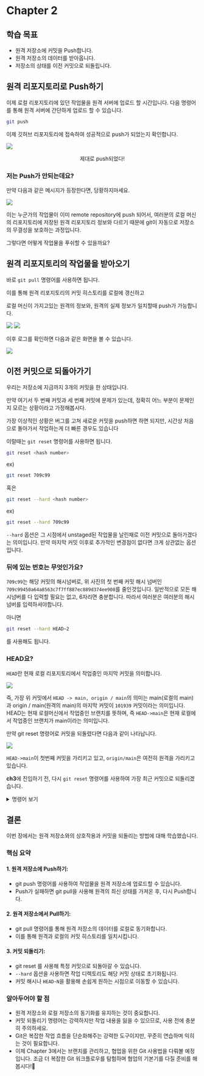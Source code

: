 # Chapter 2

## 학습 목표
- 원격 저장소에 커밋을 Push합니다.
- 원격 저장소의 데이터를 받아옵니다.
- 저장소의 상태를 이전 커밋으로 되돌립니다.

## 원격 리포지토리로 Push하기
이제 로컬 리포지토리에 있던 작업물을 원격 서버에 업로드 할 시간입니다.
다음 명령어를 통해 원격 서버에 간단하게 업로드 할 수 있습니다.
```bash
git push
```

이제 깃허브 리포지토리에 접속하여 성공적으로 push가 되었는지 확인합니다.

<img src="./ch2/git_push.png">
<p style="text-align: center">제대로 push되었다!</p>

### 저는 Push가 안되는데요?

만약 다음과 같은 메시지가 등장한다면, 당황하지마세요.

<img src="./ch2/git_push_failed.png">

이는 누군가의 작업물이 이미 remote repository에 push 되어서,
여러분의 로컬 머신의 리포지토리에 저장된 원격 리포지토리 정보와 다르기 때문에
git이 자동으로 저장소의 무결성을 보호하는 과정입니다.

그렇다면 어떻게 작업물을 푸쉬할 수 있을까요?

## 원격 리포지토리의 작업물을 받아오기
바로 ```git pull``` 명령어를 사용하면 됩니다.

이를 통해 원격 리포지토리의 커밋 히스토리를 로컬에 갱신하고

로컬 머신이 가지고있는 원격의 정보와, 원격의 실제 정보가 일치할때 push가 가능합니다.

<img src="./ch2/git_pull.png">
<img src="./ch2/git_push_success.png">

이후 로그를 확인하면 다음과 같은 화면을 볼 수 있습니다.

<img src="./ch2/git_log.png">

## 이전 커밋으로 되돌아가기
우리는 저장소에 지금까지 3개의 커밋을 한 상태입니다.

만약 여기서 두 번째 커밋과 세 번째 커밋에 문제가 있는데, 정확히 어느 부분이 문제인지 모르는 상황이라고 가정해봅시다.

가장 이상적인 상황은 버그를 고쳐 새로운 커밋을 push하면 하면 되지만, 시간상 처음으로 돌아가서 작업하는게 더 빠른 경우도 있습니다

이럴때는 ```git reset``` 명령어를 사용하면 됩니다.

```bash
git reset <hash number>
```
ex)
```bash
git reset 709c99
```

혹은 
```bash
git reset --hard <hash number>
```
ex)
```bash
git reset --hard 709c99
```

```--hard``` 옵션은 그 시점에서 unstaged된 작업물을 날린채로 이전 커밋으로 돌아가겠다는 의미입니다. 만약 마지막 커밋 이후로 추가적인 변경점이 없다면 크게 상관없는 옵션입니다.


### 뒤에 있는 번호는 무엇인가요?
```709c99```는 해당 커밋의 해시넘버로, 위 사진의 첫 번째 커밋 해시 넘버인 ```709c99450a64a8563c7f7ff887ec889d374ee908```를 줄인것입니다. 일반적으로 모든 해시넘버를 다 입력할 필요는 없고, 6자리면 충분합니다. 따라서 여러분은 여러분의 해시넘버를 입력하셔야합니다.

아니면 
```bash
git reset --hard HEAD~2
```
를 사용해도 됩니다.

### HEAD요?
```HEAD```란 현재 로컬 리포지토리에서 작업중인 마지막 커밋을 의미합니다.

<img src="./ch2/git_head.png">

즉, 가장 위 커밋에서 ```HEAD -> main, origin / main```의 의미는 
main(로컬의 main)과 origin / main(원격의 main)의 마지막 커밋이 ```101939``` 커밋이라는 의미입니다. HEAD는 현재 로컬머신에서 작업중인 브랜치를 뜻하며, 즉
```HEAD->main```은 현재 로컬에서 작업중인 브랜치가 main이라는 의미입니다.

만약 git reset 명령어로 커밋을 되돌렸다면 다음과 같이 나타납니다.

<img src="./ch2/git_lg.png">

```HEAD->main```이 첫번째 커밋을 가리키고 있고, ```origin/main```은 여전히 원격을 가리키고 있습니다.

**ch3**에 진입하기 전, 다시 ```git reset``` 명령어를 사용하여 가장 최근 커밋으로 되돌리겠습니다.

<details> <summary>명령어 보기</summary>

```bash
git reset --hard 101932
```

</details>

## 결론
이번 장에서는 원격 저장소와의 상호작용과 커밋을 되돌리는 방법에 대해 학습했습니다.

### 핵심 요약
#### 1. 원격 저장소에 Push하기:

- git push 명령어를 사용하여 작업물을 원격 저장소에 업로드할 수 있습니다.
- Push가 실패하면 git pull을 사용해 원격의 최신 상태를 가져온 후, 다시 Push합니다.
#### 2. 원격 저장소에서 Pull하기:

- git pull 명령어를 통해 원격 저장소의 데이터를 로컬로 동기화합니다.
- 이를 통해 원격과 로컬의 커밋 히스토리를 일치시킵니다.
#### 3. 커밋 되돌리기:

- git reset <hash number>를 사용해 특정 커밋으로 되돌아갈 수 있습니다.
- ```--hard``` 옵션을 사용하면 작업 디렉토리도 해당 커밋 상태로 초기화됩니다.
- 커밋 해시나 ```HEAD~N```을 활용해 손쉽게 원하는 시점으로 이동할 수 있습니다.

### 알아두어야 할 점
- 원격 저장소와 로컬 저장소의 동기화를 유지하는 것이 중요합니다.
- 커밋 되돌리기 명령어는 강력하지만 작업 내용을 잃을 수 있으므로, 사용 전에 충분히 주의하세요.
- Git은 복잡한 작업 흐름을 단순화해주는 강력한 도구이지만, 꾸준히 연습하며 익히는 것이 필요합니다.
- 이제 Chapter 3에서는 브랜치를 관리하고, 협업을 위한 Git 사용법을 다뤄볼 예정입니다. 조금 더 복잡한 Git 워크플로우를 탐험하며 협업의 기본기를 다질 준비를 해봅시다!🚀
